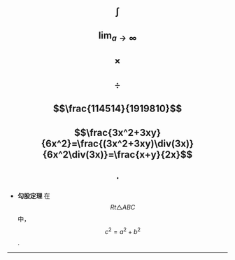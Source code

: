 $$\int$$  
---  
$$\lim_{a\rightarrow\infty}$$  
---  
$$\times$$  
---  
$$\div$$  
---  
$$\frac{114514}{1919810}$$  
---  
$$\frac{3x^2+3xy}{6x^2}=\frac{(3x^2+3xy)\div(3x)}{6x^2\div(3x)}=\frac{x+y}{2x}$$  
---  
$$\cdot$$  
---  
- **勾股定理**
在$$Rt\triangle{ABC}$$中，$$c^2=a^2+b^2$$.  
---  
